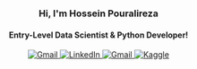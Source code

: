 
<h3 align="center">
  <p>Hi, I'm Hossein Pouralireza<br></p>
</h3>
<h4 align="center">
  <b>Entry-Level Data Scientist & Python Developer! </b><br>
</h4>

<div align="center">
  <a href="mailto:hpouralireza97@gmail.com">
    <img src="https://img.shields.io/badge/Gmail-D14836?style=for-the-badge&logo=gmail&logoColor=white" alt="Gmail">
  </a>
  <a href="https://www.linkedin.com/in/hpouralireza">
    <img src="https://img.shields.io/badge/LinkedIn-0077B5?style=for-the-badge&logo=linkedin&logoColor=white" alt="LinkedIn">
  </a>
  <a href="https://www.hpouralireza.me">
    <img src="https://img.shields.io/badge/website-3F3F3F?style=for-the-badge&logo=About.me&logoColor=white" alt="Gmail">
  </a>
  <a href="https://www.kaggle.com/hpouralireza">
    <img src="https://img.shields.io/badge/Kaggle-20BEFF?style=for-the-badge&logo=Kaggle&logoColor=white" alt="Kaggle">
  </a>
</div>

<!---
#

<h4 align="center">My Top Projects:</h5>
  <p align="center">
    <a href="https://github.com/Hpouralireza/Facial_Emotion_Recognition"><img width="270" src="https://denvercoder1-github-readme-stats.vercel.app/api/pin/?username=hpouralireza&repo=Facial_Emotion_Recognition&theme=github_dark&hide_border=false&show_icons=false&show_description=false" alt="Facial Emotion Recognition"></a>
    <a href="https://github.com/Hpouralireza/decisionTree_on_us_air_quality_dataset"><img width="270" src="https://denvercoder1-github-readme-stats.vercel.app/api/pin/?username=hpouralireza&repo=decisionTree_on_us_air_quality_dataset&theme=github_dark&hide_border=false&show_icons=false&show_description=false" alt="decisionTree_on_us_air_quality_dataset"></a>
    <a href="https://github.com/Hpouralireza/feature_detection_and_matching_with_OpenCV"><img width="270" src="https://denvercoder1-github-readme-stats.vercel.app/api/pin/?username=hpouralireza&repo=feature_detection_and_matching_with_OpenCV&theme=github_dark&hide_border=false&show_icons=false&show_description=false" alt="feature_detection_and_matching_with_OpenCV"></a>
    <a href="https://github.com/Hpouralireza/linearRegression_in_cryptocurrency"><img width="270" src="https://denvercoder1-github-readme-stats.vercel.app/api/pin/?username=hpouralireza&repo=linearRegression_in_cryptocurrency&theme=github_dark&hide_border=false&show_icons=false&show_description=false" alt="linearRegression_in_cryptocurrency"></a>
    <a href="https://github.com/Hpouralireza/lineDetection_with_OpenCV"><img width="270" src="https://denvercoder1-github-readme-stats.vercel.app/api/pin/?username=hpouralireza&repo=lineDetection_with_OpenCV&theme=github_dark&hide_border=false&show_icons=false&show_description=false" alt="lineDetection_with_OpenCV"></a><br><br>
  <a href="https://github.com/hpouralireza?tab=repositories"><img width="200" alt="All Repositories" title="All Repositories" src="https://custom-icon-badges.demolab.com/badge/-Other%20Repositories-1F222E?style=for-the-badge&logoColor=white&logo=repo"/></a>
--->
